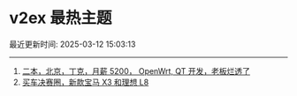 # v2ex 最热主题

最近更新时间: 2025-03-12 15:03:13

--- 
1. [二本，北京，丁克，月薪 5200， OpenWrt, QT 开发，老板烂透了](https://www.v2ex.com/t/1117739) 
2. [买车决赛圈，新款宝马 X3 和理想 L8](https://www.v2ex.com/t/1117746) 
